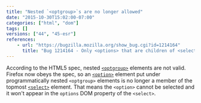 ```yaml
---
title: "Nested `<optgroup>`s are no longer allowed"
date: "2015-10-30T15:02:00-07:00"
categories: ["html", "dom"]
tags: []
versions: ["44", "45-esr"]
references:
    - url: "https://bugzilla.mozilla.org/show_bug.cgi?id=1214164"
      title: "Bug 1214164 - Only <options> that are children of <select> or children of <optgroup> children of <select> should be honored"
---
```

According to the HTML5 spec, nested [`<optgroup>`](https://developer.mozilla.org/docs/Web/HTML/Element/optgroup) elements are not valid. Firefox now obeys the spec, so an [`<option>`](https://developer.mozilla.org/docs/Web/HTML/Element/option) element put under programmatically nested `<optgroup>` elements is no longer a member of the topmost [`<select>`](https://developer.mozilla.org/docs/Web/HTML/Element/select) element. That means the `<option>` cannot be selected and it won't appear in the `options` DOM property of the `<select>`.
